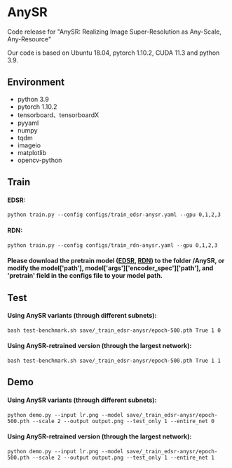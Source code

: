 # AnySR
Code release for "AnySR: Realizing Image Super-Resolution as Any-Scale, Any-Resource" 

Our code is based on Ubuntu 18.04, pytorch 1.10.2, CUDA 11.3 and python 3.9.

## Environment

- python 3.9
- pytorch 1.10.2
- tensorboard、tensorboardX
- pyyaml
- numpy
- tqdm
- imageio
- matplotlib
- opencv-python

## Train

#### EDSR:

`python train.py --config configs/train_edsr-anysr.yaml --gpu 0,1,2,3`

#### RDN:

`python train.py --config configs/train_rdn-anysr.yaml --gpu 0,1,2,3`

#### Please download the pretrain model ([EDSR](https://drive.google.com/file/d/10eoYPpmR1mXgmWU9eptvfgYEpQehhhIz/view), [RDN](https://drive.google.com/file/d/12RL7b5ZAz7iKdyuAD7Wfy15ntZNno4RP/view)) to the folder /AnySR, or modify the model['path'], model['args']['encoder_spec']['path'], and 'pretrain' field in the configs file to your model path.



## Test

#### Using AnySR variants (through different subnets):

`bash test-benchmark.sh save/_train_edsr-anysr/epoch-500.pth True 1 0`

#### Using AnySR-retrained version (through the largest network):

`bash test-benchmark.sh save/_train_edsr-anysr/epoch-500.pth True 1 1`


## Demo

#### Using AnySR variants (through different subnets):

`python demo.py --input lr.png --model save/_train_edsr-anysr/epoch-500.pth --scale 2 --output output.png --test_only 1 --entire_net 0` 

#### Using AnySR-retrained version (through the largest network):

`python demo.py --input lr.png --model save/_train_edsr-anysr/epoch-500.pth --scale 2 --output output.png --test_only 1 --entire_net 1` 

